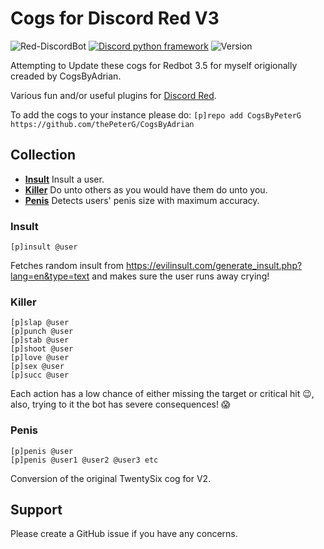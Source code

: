 # Cogs for Discord Red V3

![Red-DiscordBot][badge-reddiscord]
[![Discord python framework][badge-discord]][discord.py]
![Version][badge-version]

Attempting to Update these cogs for Redbot 3.5 for myself origionally creaded by CogsByAdrian.

Various fun and/or useful plugins for [Discord Red][discord-red].

To add the cogs to your instance please do: `[p]repo add CogsByPeterG https://github.com/thePeterG/CogsByAdrian`

## Collection

- **[Insult](#insult)** Insult a user.
- **[Killer](#killer)** Do unto others as you would have them do unto you.
- **[Penis](#penis)** Detects users' penis size with maximum accuracy.

### <a name="insult"></a>Insult

```
[p]insult @user
```

Fetches random insult from https://evilinsult.com/generate_insult.php?lang=en&type=text and makes sure the user runs away crying!

### <a name="killer"></a>Killer

```
[p]slap @user
[p]punch @user
[p]stab @user
[p]shoot @user
[p]love @user
[p]sex @user
[p]succ @user
```

Each action has a low chance of either missing the target or critical hit 😉, also, trying to it the bot has severe consequences! 😱

### <a name="penis"></a>Penis

```
[p]penis @user
[p]penis @user1 @user2 @user3 etc
```

Conversion of the original TwentySix cog for V2.

## Support

Please create a GitHub issue if you have any concerns.

[badge-reddiscord]: https://img.shields.io/badge/Red--DiscordBot-V3-red.svg?style=flat-square
[badge-version]: https://img.shields.io/badge/version-1.0.1-lightgrey.svg?style=flat-square
[badge-discord]: https://img.shields.io/badge/discord-py-blue.svg?style=flat-square
[discord.py]: https://github.com/Rapptz/discord.py
[discord-red]: https://github.com/Cog-Creators/Red-DiscordBot
